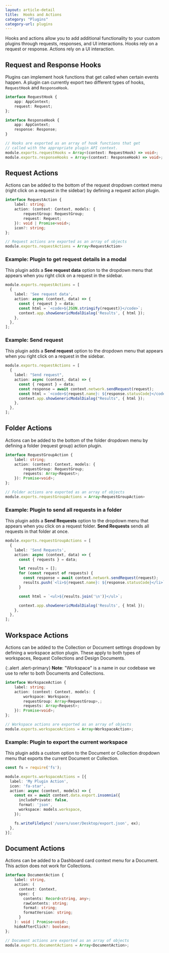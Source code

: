 ```yaml
---
layout: article-detail
title:  Hooks and Actions
category: "Plugins"
category-url: plugins
---
```


Hooks and actions allow you to add additional functionality to your custom plugins through requests, responses, and UI interactions. Hooks rely on a request or response. Actions rely on a UI interaction.

## Request and Response Hooks

Plugins can implement hook functions that get called when certain events happen. A plugin can currently export two different types of hooks, `RequestHook` and `ResponseHook`.

```ts
interface RequestHook {
    app: AppContext;
    request: Request;
};

interface ResponseHook {
    app: AppContext;
    response: Response;
}

// Hooks are exported as an array of hook functions that get 
// called with the appropriate plugin API context.
module.exports.requestHooks = Array<(context: RequestHook) => void>;
module.exports.responseHooks = Array<(context: ResponseHook) => void>;
```

## Request Actions

Actions can be added to the bottom of the request dropdown context menu (right click on a request in the sidebar) by defining a request action plugin.

```ts
interface RequestAction {
    label: string;
    action: (context: Context, models: { 
        requestGroup: RequestGroup;
        request: Request;
    }): void | Promise<void>;
    icon?: string;
};

// Request actions are exported as an array of objects
module.exports.requestActions = Array<RequestAction>
```

### Example: Plugin to get request details in a modal

This plugin adds a **See request data** option to the dropdown menu that appears when you right click on a request in the sidebar.

```ts
module.exports.requestActions = [
  {
    label: 'See request data',
    action: async (context, data) => {
      const { request } = data;
      const html = `<code>${JSON.stringify(request)}</code>`;
      context.app.showGenericModalDialog('Results', { html });
    },
  },
];
```

### Example: Send request

This plugin adds a **Send request** option to the dropdown menu that appears when you right click on a request in the sidebar.

```ts
module.exports.requestActions = [
  {
    label: "Send request",
    action: async (context, data) => {
      const { request } = data;
      const response = await context.network.sendRequest(request);
      const html = `<code>${request.name}: ${response.statusCode}</code>`;
      context.app.showGenericModalDialog("Results", { html });
    },
  },
];
```

## Folder Actions

Actions can be added to the bottom of the folder dropdown menu by defining a folder (request group) action plugin.

```ts
interface RequestGroupAction {
    label: string;
    action: (context: Context, models: { 
        requestGroup: RequestGroup; 
        requests: Array<Request>;
    }): Promise<void>;
};

// Folder actions are exported as an array of objects
module.exports.requestGroupActions = Array<RequestGroupAction>
```

### Example: Plugin to send all requests in a folder

This plugin adds a **Send Requests** option to the dropdown menu that appears when you click on a request folder. **Send Requests** sends all requests in that folder at once.

```ts
module.exports.requestGroupActions = [
  {
    label: 'Send Requests',
    action: async (context, data) => {
      const { requests } = data;

      let results = [];
      for (const request of requests) {
        const response = await context.network.sendRequest(request);
        results.push(`<li>${request.name}: ${response.statusCode}</li>`);
      }

      const html = `<ul>${results.join('\n')}</ul>`;

      context.app.showGenericModalDialog('Results', { html });
    },
  },
];
```

## Workspace Actions

Actions can be added to the Collection or Document settings dropdown by defining a workspace action plugin. These apply to both types of workspaces, Request Collections and Design Documents.

{:.alert .alert-primary}
**Note**: "Workspace" is a name in our codebase we use to refer to both Documents and Collections.

```ts
interface WorkspaceAction {
    label: string;
    action: (context: Context, models: { 
        workspace: Workspace;
        requestGroup: Array<RequestGroup>,;
        requests: Array<Request>;
    }): Promise<void>;
};

// Workspace actions are exported as an array of objects
module.exports.workspaceActions = Array<WorkspaceAction>;
```

### Example: Plugin to export the current workspace

This plugin adds a custom option to the Document or Collection dropdown menu that exports the current Document or Collection.

```ts
const fs = require('fs');

module.exports.workspaceActions = [{
  label: 'My Plugin Action',
  icon: 'fa-star',
  action: async (context, models) => {
    const ex = await context.data.export.insomnia({
      includePrivate: false,
      format: 'json',
      workspace: models.workspace,
    });

    fs.writeFileSync('/users/user/Desktop/export.json', ex);
  },
}];
```

## Document Actions

Actions can be added to a Dashboard card context menu for a Document. This action does not work for Collections.

```ts
interface DocumentAction {
    label: string,
    action: (
      context: Context,
      spec: {
        contents: Record<string, any>;
        rawContents: string;
        format: string;
        formatVersion: string;
      }
    ): void | Promise<void>;
    hideAfterClick?: boolean;
};

// Document actions are exported as an array of objects
module.exports.documentActions = Array<DocumentAction>;
```
